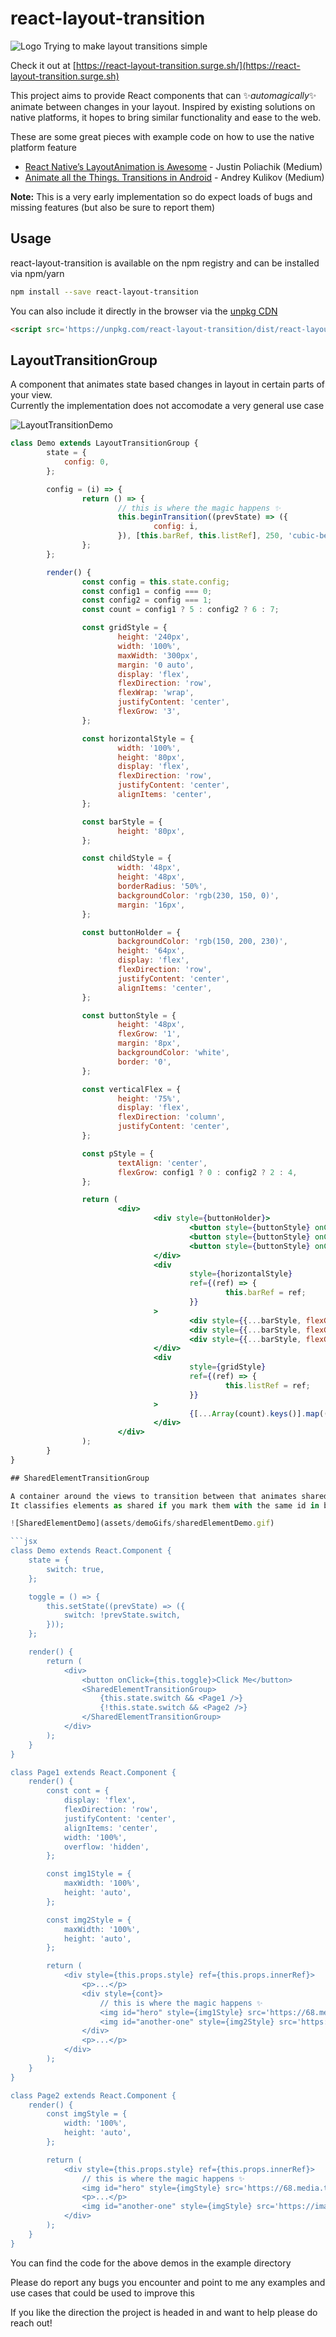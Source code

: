 # react-layout-transition

![Logo](assets/logo.png)
Trying to make layout transitions simple

Check it out at [https://react-layout-transition.surge.sh/](https://react-layout-transition.surge.sh)

This project aims to provide React components that can :sparkles:_automagically_:sparkles: animate between changes in your layout.
Inspired by existing solutions on native platforms, it hopes to bring similar functionality and ease to the web.

These are some great pieces with example code on how to use the native platform feature
- [React Native’s LayoutAnimation is Awesome](https://medium.com/@Jpoliachik/react-native-s-layoutanimation-is-awesome-4a4d317afd3e) - Justin Poliachik (Medium)
- [Animate all the Things. Transitions in Android](https://medium.com/@andkulikov/animate-all-the-things-transitions-in-android-914af5477d50) - Andrey Kulikov (Medium)

**Note:** This is a very early implementation so do expect loads of bugs and missing features (but also be sure to report them)

## Usage

react-layout-transition is available on the npm registry and can be installed via npm/yarn

```bash
npm install --save react-layout-transition
```

You can also include it directly in the browser via the [unpkg CDN](https://unpkg.com)

```html
<script src='https://unpkg.com/react-layout-transition/dist/react-layout-transition.min.js'></script>
```

## LayoutTransitionGroup

A component that animates state based changes in layout in certain parts of your view.<br>
Currently the implementation does not accomodate a very general use case

![LayoutTransitionDemo](assets/demoGifs/layoutTransitionDemo.gif)

```jsx
class Demo extends LayoutTransitionGroup {
        state = {
            config: 0,
        };

		config = (i) => {
				return () => {
						// this is where the magic happens ✨
						this.beginTransition((prevState) => ({
								config: i,
						}), [this.barRef, this.listRef], 250, 'cubic-bezier(0.64, 0.13, 0.05, 1.67)');
				};
		};

		render() {
				const config = this.state.config;
				const config1 = config === 0;
				const config2 = config === 1;
				const count = config1 ? 5 : config2 ? 6 : 7;

				const gridStyle = {
						height: '240px',
						width: '100%',
						maxWidth: '300px',
						margin: '0 auto',
						display: 'flex',
						flexDirection: 'row',
						flexWrap: 'wrap',
						justifyContent: 'center',
						flexGrow: '3',
				};

				const horizontalStyle = {
						width: '100%',
						height: '80px',
						display: 'flex',
						flexDirection: 'row',
						justifyContent: 'center',
						alignItems: 'center',
				};

				const barStyle = {
						height: '80px',
				};

				const childStyle = {
						width: '48px',
						height: '48px',
						borderRadius: '50%',
						backgroundColor: 'rgb(230, 150, 0)',
						margin: '16px',
				};

				const buttonHolder = {
						backgroundColor: 'rgb(150, 200, 230)',
						height: '64px',
						display: 'flex',
						flexDirection: 'row',
						justifyContent: 'center',
						alignItems: 'center',
				};

				const buttonStyle = {
						height: '48px',
						flexGrow: '1',
						margin: '8px',
						backgroundColor: 'white',
						border: '0',
				};

				const verticalFlex = {
						height: '75%',
						display: 'flex',
						flexDirection: 'column',
						justifyContent: 'center',
				};

				const pStyle = {
						textAlign: 'center',
						flexGrow: config1 ? 0 : config2 ? 2 : 4,
				};

				return (
						<div>
								<div style={buttonHolder}>
										<button style={buttonStyle} onClick={this.config(0)}>0</button>
										<button style={buttonStyle} onClick={this.config(1)}>1</button>
										<button style={buttonStyle} onClick={this.config(2)}>2</button>
								</div>
								<div
										style={horizontalStyle}
										ref={(ref) => {
												this.barRef = ref;
										}}
								>
										<div style={{...barStyle, flexGrow: 1, backgroundColor: 'rgb(200, 0, 0)'}}></div>
										<div style={{...barStyle, flexGrow: config1 ? 1 : config2 ? 5 : 1, backgroundColor: 'rgb(0, 200, 0)'}}></div>
										<div style={{...barStyle, flexGrow: config1 ? 1 : config2 ? 5 : 10, backgroundColor: 'rgb(0, 0, 200)'}}></div>
								</div>
								<div
										style={gridStyle}
										ref={(ref) => {
												this.listRef = ref;
										}}
								>
										{[...Array(count).keys()].map((i) => <div style={childStyle} key={i}></div>)}
								</div>
						</div>
				);
		}
}

## SharedElementTransitionGroup

A container around the views to transition between that animates shared elements, between their initial and final position.
It classifies elements as shared if you mark them with the same id in both the intial and final layout component and does the rest for you.

![SharedElementDemo](assets/demoGifs/sharedElementDemo.gif)

```jsx
class Demo extends React.Component {
    state = {
        switch: true,
    };

    toggle = () => {
        this.setState((prevState) => ({
            switch: !prevState.switch,
        }));
    };

    render() {
        return (
            <div>
                <button onClick={this.toggle}>Click Me</button>
                <SharedElementTransitionGroup>
                    {this.state.switch && <Page1 />}
                    {!this.state.switch && <Page2 />}
                </SharedElementTransitionGroup>
            </div>
        );
    }
}

class Page1 extends React.Component {
    render() {
        const cont = {
            display: 'flex',
            flexDirection: 'row',
            justifyContent: 'center',
            alignItems: 'center',
            width: '100%',
            overflow: 'hidden',
        };

        const img1Style = {
            maxWidth: '100%',
            height: 'auto',
        };

        const img2Style = {
            maxWidth: '100%',
            height: 'auto',
        };

        return (
            <div style={this.props.style} ref={this.props.innerRef}>
                <p>...</p>
                <div style={cont}>
                    // this is where the magic happens ✨
                    <img id="hero" style={img1Style} src='https://68.media.tumblr.com/4d1f173744a32bb4b35a2d5d0babff74/tumblr_mnh29fxz111st5lhmo1_1280.jpg' />
                    <img id="another-one" style={img2Style} src='https://images.unsplash.com/13/unsplash_5239d6c04342c_1.JPG' />
                </div>
                <p>...</p>
            </div>
        );
    }
}

class Page2 extends React.Component {
    render() {
        const imgStyle = {
            width: '100%',
            height: 'auto',
        };

        return (
            <div style={this.props.style} ref={this.props.innerRef}>
                // this is where the magic happens ✨
                <img id="hero" style={imgStyle} src='https://68.media.tumblr.com/4d1f173744a32bb4b35a2d5d0babff74/tumblr_mnh29fxz111st5lhmo1_1280.jpg' />
                <p>...</p>
                <img id="another-one" style={imgStyle} src='https://images.unsplash.com/13/unsplash_5239d6c04342c_1.JPG' />
            </div>
        );
    }
}

```

You can find the code for the above demos in the example directory

Please do report any bugs you encounter and point to me any examples and use cases that could be used to improve this

If you like the direction the project is headed in and want to help please do reach out!

